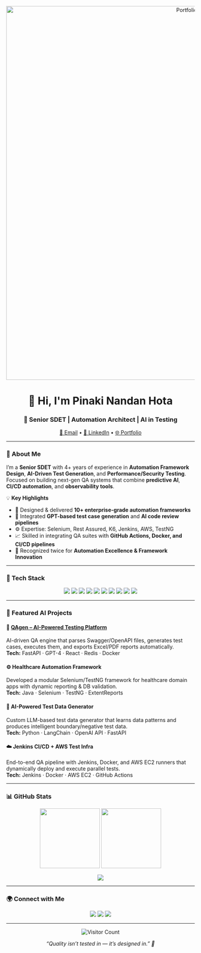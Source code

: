 <p align="center">
  <img width="1000" alt="Portfolio Banner" src="https://github.com/pinaki1010/pinaki1010/assets/42297763/24d80664-92e2-4eb3-89e5-cddb6399bb56">
</p>

<h1 align="center">👋 Hi, I'm Pinaki Nandan Hota</h1>
<h3 align="center">🚀 Senior SDET | Automation Architect | AI in Testing</h3>

<p align="center">
  <a href="mailto:mjpinaki@gmail.com">📧 Email</a> • 
  <a href="https://www.linkedin.com/in/pinaki-nandan-hota/">💼 LinkedIn</a> • 
  <a href="https://pinaki1010.github.io/">🌐 Portfolio</a>
</p>

---

### 🧠 About Me
I’m a **Senior SDET** with 4+ years of experience in **Automation Framework Design**, **AI-Driven Test Generation**, and **Performance/Security Testing**.  
Focused on building next-gen QA systems that combine **predictive AI**, **CI/CD automation**, and **observability tools**.

💡 **Key Highlights**
- 🧩 Designed & delivered **10+ enterprise-grade automation frameworks**  
- 🤖 Integrated **GPT-based test case generation** and **AI code review pipelines**  
- ⚙️ Expertise: Selenium, Rest Assured, K6, Jenkins, AWS, TestNG  
- 📈 Skilled in integrating QA suites with **GitHub Actions, Docker, and CI/CD pipelines**  
- 🏅 Recognized twice for **Automation Excellence & Framework Innovation**

---

### 🧰 Tech Stack
<p align="center">
<img src="https://img.shields.io/badge/Java-ED8B00?style=for-the-badge&logo=openjdk&logoColor=white"/>
<img src="https://img.shields.io/badge/Selenium-43B02A?style=for-the-badge&logo=selenium&logoColor=white"/>
<img src="https://img.shields.io/badge/RestAssured-6DB33F?style=for-the-badge"/>
<img src="https://img.shields.io/badge/TestNG-FF6F00?style=for-the-badge"/>
<img src="https://img.shields.io/badge/Jenkins-D24939?style=for-the-badge&logo=jenkins&logoColor=white"/>
<img src="https://img.shields.io/badge/K6-7D64FF?style=for-the-badge&logo=k6&logoColor=white"/>
<img src="https://img.shields.io/badge/Postman-FF6C37?style=for-the-badge&logo=postman&logoColor=white"/>
<img src="https://img.shields.io/badge/AWS-232F3E?style=for-the-badge&logo=amazonaws&logoColor=white"/>
<img src="https://img.shields.io/badge/GitHub_Actions-2088FF?style=for-the-badge&logo=githubactions&logoColor=white"/>
<img src="https://img.shields.io/badge/Playwright-45BA4B?style=for-the-badge&logo=playwright&logoColor=white"/>
</p>

---

### 🤖 Featured AI Projects
#### 🧩 [QAgen – AI-Powered Testing Platform](https://github.com/pinaki1010)
AI-driven QA engine that parses Swagger/OpenAPI files, generates test cases, executes them, and exports Excel/PDF reports automatically.  
**Tech:** FastAPI · GPT-4 · React · Redis · Docker

#### ⚙️ Healthcare Automation Framework  
Developed a modular Selenium/TestNG framework for healthcare domain apps with dynamic reporting & DB validation.  
**Tech:** Java · Selenium · TestNG · ExtentReports

#### 🧠 AI-Powered Test Data Generator  
Custom LLM-based test data generator that learns data patterns and produces intelligent boundary/negative test data.  
**Tech:** Python · LangChain · OpenAI API · FastAPI

#### ☁️ Jenkins CI/CD + AWS Test Infra  
End-to-end QA pipeline with Jenkins, Docker, and AWS EC2 runners that dynamically deploy and execute parallel tests.  
**Tech:** Jenkins · Docker · AWS EC2 · GitHub Actions

---

### 📊 GitHub Stats
<p align="center">
  <img src="https://github-readme-stats.vercel.app/api/top-langs/?username=pinaki1010&theme=tokyonight&hide_border=true" height="160px"/>
  <img src="https://github-readme-streak-stats.herokuapp.com?user=pinaki1010&theme=tokyonight&hide_border=true" height="160px"/>
</p>

<p align="center">
  <img src="https://github-readme-activity-graph.vercel.app/graph?username=pinaki1010&theme=react-dark&hide_border=true" />
</p>

---

### 🌍 Connect with Me
<p align="center">
<a href="https://www.linkedin.com/in/pinaki-nandan-hota/"><img src="https://img.shields.io/badge/LinkedIn-blue?style=for-the-badge&logo=linkedin"></a>
<a href="mailto:mjpinaki@gmail.com"><img src="https://img.shields.io/badge/Email-D14836?style=for-the-badge&logo=gmail&logoColor=white"></a>
<a href="https://pinaki1010.github.io/"><img src="https://img.shields.io/badge/Portfolio-000000?style=for-the-badge&logo=vercel&logoColor=white"></a>
</p>

---

<p align="center">
  <img src="https://profile-counter.glitch.me/pinaki1010/count.svg" alt="Visitor Count"/>
</p>

<p align="center">
  <em>“Quality isn’t tested in — it’s designed in.” 🧠</em>
</p>
